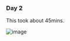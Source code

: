 ### Day 2

This took about 45mins.

![image](https://user-images.githubusercontent.com/94362354/205243941-da63ed4f-3227-4ceb-a9d0-6882c1312b56.png)
